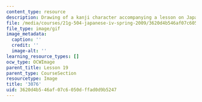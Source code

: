 ```yaml
---
content_type: resource
description: Drawing of a kanji character accompanying a lesson on Japanese.
file: /media/courses/21g-504-japanese-iv-spring-2009/3620d4b546af07c6050dffad0d9b5247_3076.gif
file_type: image/gif
image_metadata:
  caption: ''
  credit: ''
  image-alt: ''
learning_resource_types: []
ocw_type: OCWImage
parent_title: Lesson 19
parent_type: CourseSection
resourcetype: Image
title: '3076'
uid: 3620d4b5-46af-07c6-050d-ffad0d9b5247
---
```

